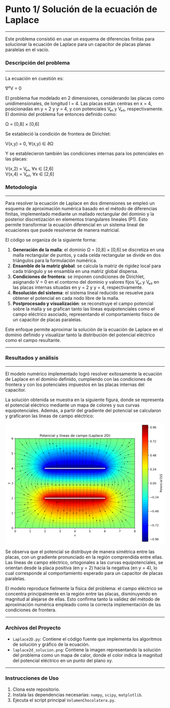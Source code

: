 # Punto 1/ Solución de la ecuación de Laplace
---
Este problema consistió en usar un esquema de diferencias finitas para solucionar la ecuación de Laplace para un capacitor de placas planas paralelas en el vacío.

### Descripción del problema
---
La ecuación en cuestión es:

∇²V = 0

El problema fue modelado en 2 dimensiones, considerando las placas como unidimensionales, de longitud l = 4. Las placas están centras en x = 4, posicionadas en y = 2 y y = 4, y con potenciales Vₚ₁ y Vₚ₂, respectivamente. El dominio del problema fue entonces definido como:

Ω = [0,8] × [0,6]

Se estableció la condición de frontera de Dirichlet:

V(x,y) = 0, ∀(x,y) ∈ ∂Ω

Y se establecieron también las condiciones internas para los potenciales en las placas:

V(x,2) = Vₚ₁, ∀x ∈ [2,6]  
V(x,4) = Vₚ₂, ∀x ∈ [2,6]


### Metodología
---
Para resolver la ecuación de Laplace en dos dimensiones se empleó un esquema de aproximación numérica basado en el método de diferencias finitas, implementado mediante un mallado rectangular del dominio y la posterior discretización en elementos triangulares lineales (P1). Esto permite transformar la ecuación diferencial en un sistema lineal de ecuaciones que puede resolverse de manera matricial.

El código se organiza de la siguiente forma:

1. **Generación de la malla**: el dominio Ω = [0,8] × [0,6] se discretiza en una malla rectangular de puntos, y cada celda rectangular se divide en dos triángulos para la formulación numérica.  
2. **Ensamble de la matriz global**: se calcula la matriz de rigidez local para cada triángulo y se ensambla en una matriz global dispersa.  
3. **Condiciones de frontera**: se imponen condiciones de Dirichlet, asignando V = 0 en el contorno del dominio y valores fijos Vₚ₁ y Vₚ₂ en las placas internas situadas en y = 2 y y = 4, respectivamente.  
4. **Resolución del sistema**: el sistema lineal reducido se resuelve para obtener el potencial en cada nodo libre de la malla.  
5. **Postprocesado y visualización**: se reconstruye el campo potencial sobre la malla y se grafican tanto las líneas equipotenciales como el campo eléctrico asociado, representando el comportamiento físico de un capacitor de placas paralelas.

Este enfoque permite aproximar la solución de la ecuación de Laplace en el dominio definido y visualizar tanto la distribución del potencial eléctrico como el campo resultante.

---

### Resultados y análisis
---
El modelo numérico implementado logró resolver exitosamente la ecuación de Laplace en el dominio definido, cumpliendo con las condiciones de frontera y con los potenciales impuestos en las placas internas del capacitor.  

La solución obtenida se muestra en la siguiente figura, donde se representa el potencial eléctrico mediante un mapa de colores y sus curvas equipotenciales. Además, a partir del gradiente del potencial se calcularon y graficaron las líneas de campo eléctrico:

![Resultados](https://github.com/junajoz/Metodos-Numericos-2025-1-Samuel-Gil-Juan-Alvarez-/blob/main/MIniproyecto2/Punto%201/docs/laplace2d_solucion.png)

Se observa que el potencial se distribuye de manera simétrica entre las placas, con un gradiente pronunciado en la región comprendida entre ellas. Las líneas de campo eléctrico, ortogonales a las curvas equipotenciales, se orientan desde la placa positiva (en y = 2) hacia la negativa (en y = 4), lo cual corresponde al comportamiento esperado para un capacitor de placas paralelas.  

El modelo reproduce fielmente la física del problema: el campo eléctrico se concentra principalmente en la región entre las placas, disminuyendo en magnitud al alejarse de ellas. Esto confirma tanto la validez del método de aproximación numérica empleado como la correcta implementación de las condiciones de frontera.

---

### Archivos del Proyecto

* `Laplace2D.py`: Contiene el código fuente que implementa los algoritmos de solución y gráfico de la ecuación.
* `laplace2d_solucion.png`: Contiene la imagen representando la solución del problema como un mapa de calor, donde el color indica la magnitud del potencial eléctrico en un punto del plano xy.

---

### Instrucciones de Uso

1.  Clona este repositorio.
2.  Instala las dependencias necesarias: `numpy`, `scipy`, `matplotlib`.
3.  Ejecuta el script principal `VolumenChocolatera.py`.

